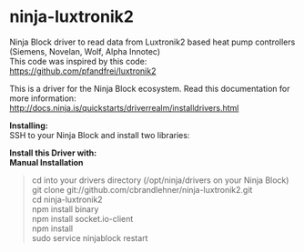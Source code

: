 # ninja-luxtronik2
Ninja Block driver to read data from Luxtronik2 based heat pump controllers (Siemens, Novelan, Wolf, Alpha Innotec)<br />
This code was inspired by this code:<br />
https://github.com/pfandfrei/luxtronik2

This is a driver for the Ninja Block ecosystem. Read this documentation for more information:<br />
http://docs.ninja.is/quickstarts/driverrealm/installdrivers.html

<b>Installing:</b><br />
SSH to your Ninja Block and install two libraries:

<b>Install this Driver with:</b><br />
<b>Manual Installation</b><br />
<blockquote>
cd into your drivers directory (/opt/ninja/drivers on your Ninja Block)<br />
git clone git://github.com/cbrandlehner/ninja-luxtronik2.git<br />
cd ninja-luxtronik2<br />
npm install binary<br />
npm install socket.io-client<br />
npm install<br />
sudo service ninjablock restart<br />
</blockquote>

